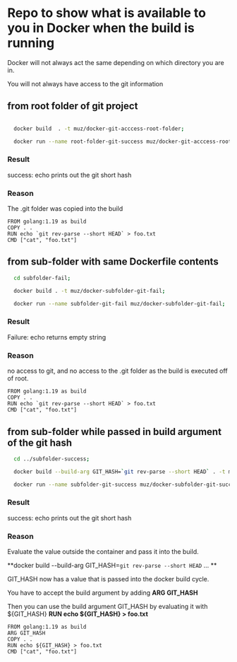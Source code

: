 # Repo to show what is available to you in Docker when the build is running

Docker will not always act the same depending on which directory you are in.

You will not always have access to the git information

## from root folder of git project
```bash

  docker build  . -t muz/docker-git-acccess-root-folder;

  docker run --name root-folder-git-success muz/docker-git-acccess-root-folder;
```

### Result

success: echo prints out the git short hash

### Reason

The .git folder was copied into the build

```docker
FROM golang:1.19 as build
COPY . .
RUN echo `git rev-parse --short HEAD` > foo.txt
CMD ["cat", "foo.txt"]
```

## from sub-folder with same Dockerfile contents

```bash
  cd subfolder-fail;

  docker build . -t muz/docker-subfolder-git-fail;

  docker run --name subfolder-git-fail muz/docker-subfolder-git-fail;
```
### Result

Failure: echo returns empty string

### Reason

no access to git, and no access to the .git folder as the build is executed off of root.

```docker
FROM golang:1.19 as build
COPY . .
RUN echo `git rev-parse --short HEAD` > foo.txt
CMD ["cat", "foo.txt"]
```


## from sub-folder while passed in build argument of the git hash

```bash
  cd ../subfolder-success;

  docker build --build-arg GIT_HASH=`git rev-parse --short HEAD` . -t muz/docker-subfolder-git-success;

  docker run --name subfolder-git-success muz/docker-subfolder-git-success;
```


### Result

success: echo prints out the git short hash

### Reason

Evaluate the value outside the container and pass it into the build.

**docker build --build-arg GIT_HASH=`git rev-parse --short HEAD` ... **

GIT_HASH now has a value that is passed into the docker build cycle.


You have to accept the build argument by adding **ARG GIT_HASH**

Then you can use the build argument GIT_HASH by evaluating it with ${GIT_HASH} **RUN echo ${GIT_HASH} > foo.txt**

```docker
FROM golang:1.19 as build
ARG GIT_HASH
COPY . .
RUN echo ${GIT_HASH} > foo.txt
CMD ["cat", "foo.txt"]
```
